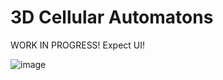# 3D Cellular Automatons

WORK IN PROGRESS! Expect UI!

![image](https://github.com/lightest/cellularautomatons3d/assets/2725889/897312c7-fb9f-4dd8-9bef-8b5b893427e0)


